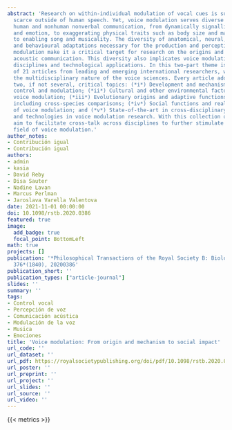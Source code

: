 ```yaml
---
abstract: 'Research on within-individual modulation of vocal cues is surprisingly
  scarce outside of human speech. Yet, voice modulation serves diverse functions in
  human and nonhuman nonverbal communication, from dynamically signalling motivation
  and emotion, to exaggerating physical traits such as body size and masculinity,
  to enabling song and musicality. The diversity of anatomical, neural, cognitive,
  and behavioural adaptations necessary for the production and perception of voice
  modulation make it a critical target for research on the origins and functions of
  acoustic communication. This diversity also implicates voice modulation in numerous
  disciplines and technological applications. In this two-part theme issue comprised
  of 21 articles from leading and emerging international researchers, we highlight
  the multidisciplinary nature of the voice sciences. Every article addresses at least
  two, if not several, critical topics: (*i*) Development and mechanisms driving vocal
  control and modulation; (*ii*) Cultural and other environmental factors affecting
  voice modulation; (*iii*) Evolutionary origins and adaptive functions of vocal control
  including cross-species comparisons; (*iv*) Social functions and real-world consequences
  of voice modulation; and (*v*) State-of-the-art in cross-disciplinary methodologies
  and technologies in voice modulation research. With this collection of works, we
  aim to facilitate cross-talk across disciplines to further stimulate the burgeoning
  field of voice modulation.'
author_notes:
- Contribución igual
- Contribución igual
authors:
- admin
- kasia
- David Reby
- Disa Sauter
- Nadine Lavan
- Marcus Perlman
- Jaroslava Varella Valentova
date: 2021-11-01 00:00:00
doi: 10.1098/rstb.2020.0386
featured: true
image:
  add_badge: true
  focal_point: BottomLeft
math: true
projects: []
publication: '*Philosophical Transactions of the Royal Society B: Biological Sciences,
  376*(1840), 20200386'
publication_short: ''
publication_types: ["article-journal"]
slides: ''
summary: ''
tags:
- Control vocal
- Percepción de voz
- Comunicación acústica
- Modulación de la voz
- Musica
- Emociones
title: 'Voice modulation: From origin and mechanism to social impact'
url_code: ''
url_dataset: ''
url_pdf: https://royalsocietypublishing.org/doi/pdf/10.1098/rstb.2020.0386
url_poster: ''
url_preprint: ''
url_project: ''
url_slides: ''
url_source: ''
url_video: ''
---
```

{{< metrics >}}
